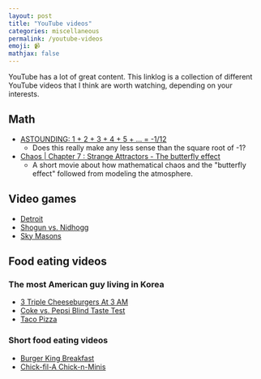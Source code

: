 ```yaml
---
layout: post
title: "YouTube videos"
categories: miscellaneous
permalink: /youtube-videos
emoji: 📹
mathjax: false
---
```


YouTube has a lot of great content. This linklog is a collection of different YouTube videos that I think are worth watching, depending on your interests.

## Math

- [ASTOUNDING: 1 + 2 + 3 + 4 + 5 + ... = -1/12](https://www.youtube.com/watch?v=w-I6XTVZXww)
  - Does this really make any less sense than the square root of -1?
- [Chaos \| Chapter 7 : Strange Attractors - The butterfly effect](https://www.youtube.com/watch?v=aAJkLh76QnM)
  - A short movie about how mathematical chaos and the "butterfly effect" followed from modeling the atmosphere.

## Video games

- [Detroit](https://www.youtube.com/watch?v=ww_A0Mzw1EE)
- [Shogun vs. Nidhogg](https://youtu.be/BFHFZLriWlQ?t=2580)
- [Sky Masons](https://youtu.be/TMBHP9FDqHI)

## Food eating videos

### The most American guy living in Korea

- [3 Triple Cheeseburgers At 3 AM](https://youtu.be/0O2irft_0a8)
- [Coke vs. Pepsi Blind Taste Test](https://www.youtube.com/watch?v=o_-LTS2Iobg)
- [Taco Pizza](https://youtu.be/Vt5Oo0nQJ80)

### Short food eating videos
- [Burger King Breakfast](https://youtube.com/shorts/iVwGKaAAZTA?feature=share)
- [Chick-fil-A Chick-n-Minis](https://youtube.com/shorts/k3HorH3yOrU?feature=share)
